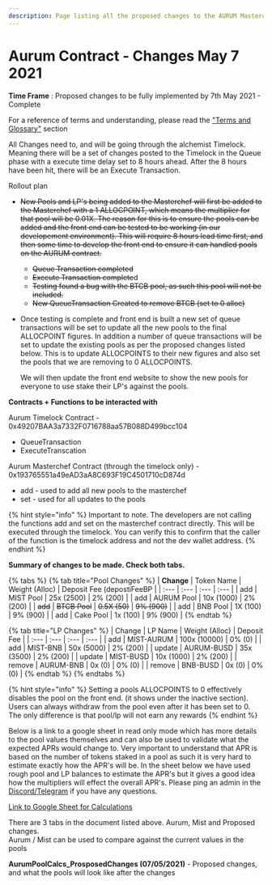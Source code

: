 ```yaml
---
description: Page listing all the proposed changes to the AURUM Masterchef contract.
---
```


# Aurum Contract - Changes May 7 2021

**Time Frame** : Proposed changes to be fully implemented by 7th May 2021 - Complete

For a reference of terms and understanding, please read the ["Terms and Glossary"](../help-and-faq/terms-and-glossary.md) section

All Changes need to, and will be going through the alchemist Timelock. Meaning there will be a set of changes posted to the Timelock in the Queue phase with a execute time delay set to 8 hours ahead. After the 8 hours have been hit, there will be an Execute Transaction.

Rollout plan

* ~~New Pools and LP's being added to the Masterchef will first be added to the Masterchef with a 1 ALLOCPOINT, which means the multiplier for that pool will be 0.01X. The reason for this is to ensure the pools can be added and the front end can be tested to be working \(in our developement environment\). This will require 8 hours lead time first, and then some time to develop the front end to ensure it can handled pools on the AURUM contract.~~
  * ~~Queue Transaction completed~~ 
  * ~~Execute Transaction complete~~d
  * ~~Testing found a bug with the BTCB pool, as such this pool will not be included.~~
  * ~~New QueueTransaction Created to remove BTCB \(set to 0 alloc\)~~
* Once testing is complete and front end is built a new set of queue transactions will be set to update all the new pools to the final ALLOCPOINT figures. In addition a number of queue transactions will be set to update the existing pools as per the proposed changes listed below. This is to update ALLOCPOINTS to their new figures and also set the pools that we are removing to 0 ALLOCPOINTS.

  We will then update the front end website to show the new pools for everyone to use stake their LP's against the pools. 

**Contracts + Functions to be interacted with** 

Aurum Timelock Contract - 0x49207BAA3a7332F0716788aa57B088D499bcc104

* QueueTransaction 
* ExecuteTranscation

Aurum Masterchef Contract  \(through the timelock only\) - 0x193765551a49eAD3aA8C693F19C4501710cD874d

* add - used to add all new pools to the masterchef
* set - used for all updates to the pools

{% hint style="info" %}
Important to note. The developers are not calling the functions add and set on the masterchef contract directly. This will be executed through the timelock. You can verify this to confirm that the caller of the function is the timelock address and not the dev wallet address. 
{% endhint %}

**Summary of changes to be made.  Check both tabs.** 

{% tabs %}
{% tab title="Pool Changes" %}
| **Change** | Token Name | Weight \(Alloc\) | Deposit Fee  \(depostiFeeBP |
| :--- | :--- | :--- | :--- |
| add | MIST Pool | 25x \(2500\) | 2% \(200\) |
| add | AURUM Pool | 10x \(1000\) | 2% \(200\) |
| ~~add~~ | ~~BTCB Pool~~ | ~~0.5X \(50\)~~ | ~~9% \(900\)~~ |
| add | BNB Pool | 1X \(100\) | 9% \(900\) |
| add | Cake Pool | 1x \(100\) | 9% \(900\) |
{% endtab %}

{% tab title="LP Changes" %}
| Change | LP Name | Weight \(Alloc\) | Deposit Fee |
| :--- | :--- | :--- | :--- |
| add | MIST-AURUM | 100x \(10000\) | 0% \(0\) |
| add | MIST-BNB | 50x \(5000\) | 2% \(200\) |
| update | AURUM-BUSD | 35x \(3500\) | 2% \(200\) |
| update | MIST-BUSD | 10x \(1000\) | 2% \(200\) |
| remove | AURUM-BNB | 0x \(0\) | 0% \(0\) |
| remove | BNB-BUSD | 0x \(0\) | 0% \(0\) |
{% endtab %}
{% endtabs %}

{% hint style="info" %}
Setting a pools ALLOCPOINTS to 0 effectively disables the pool on the front end. \(it shows under the inactive section\). Users can always withdraw from the pool even after it has been set to 0. The only difference is that pool/lp will not earn any rewards
{% endhint %}

Below is a link to a google sheet in read only mode which has more details to the pool values themselves and can also be used to validate what the expected APRs would change to. Very important to understand that APR is based on the number of tokens staked in a pool as such it is very hard to estimate exactly how the APR's will be. In the sheet below we have used rough pool and LP balances to estimate the APR's but it gives a good idea how the multipliers will effect the overall APR's. Please ping an admin in the [Discord/Telegram](../community/socials.md) if you have any questions. 

[Link to Google Sheet for Calculations](https://docs.google.com/spreadsheets/d/1Y2Kn1ehd6yjN0oX6MtivfG8hNmTb-fpVWobr2DftUDU/edit?usp=sharing)

There are 3 tabs in the document listed above. Aurum, Mist and Proposed changes.   
Aurum / Mist can be used to compare against the current values in the pools

**AurumPoolCalcs\_ProsposedChanges \(07/05/2021\)** - Proposed changes, and what the pools will look like after the changes

